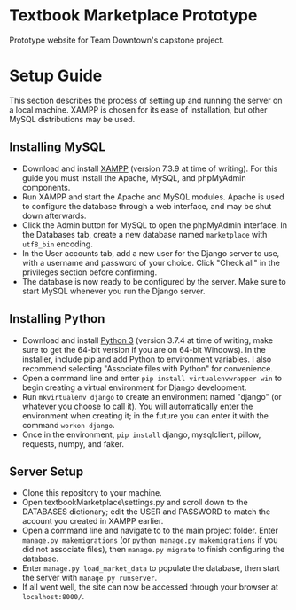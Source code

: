 # Textbook Marketplace Prototype

Prototype website for Team Downtown's capstone project.
 
# Setup Guide

This section describes the process of setting up and running the server on a local machine. XAMPP is chosen for its ease of installation, but other MySQL distributions may be used.

## Installing MySQL

- Download and install [XAMPP](https://www.apachefriends.org/download.html) (version 7.3.9 at time of writing). For this guide you must install the Apache, MySQL, and phpMyAdmin components.
- Run XAMPP and start the Apache and MySQL modules. Apache is used to configure the database through a web interface, and may be shut down afterwards.
- Click the Admin button for MySQL to open the phpMyAdmin interface. In the Databases tab, create a new database named `marketplace` with `utf8_bin` encoding.
- In the User accounts tab, add a new user for the Django server to use, with a username and password of your choice. Click "Check all" in the privileges section before confirming.
- The database is now ready to be configured by the server. Make sure to start MySQL whenever you run the Django server.

## Installing Python

- Download and install [Python 3](https://www.python.org/downloads/) (version 3.7.4 at time of writing, make sure to get the 64-bit version if you are on 64-bit Windows). In the installer, include pip and add Python to environment variables. I also recommend selecting "Associate files with Python" for convenience.
- Open a command line and enter `pip install virtualenvwrapper-win` to begin creating a virtual environment for Django development.
- Run `mkvirtualenv django` to create an environment named "django" (or whatever you choose to call it). You will automatically enter the environment when creating it; in the future you can enter it with the command `workon django`.
- Once in the environment, `pip install` django, mysqlclient, pillow, requests, numpy, and faker.

## Server Setup

- Clone this repository to your machine.
- Open textbookMarketplace\settings.py and scroll down to the DATABASES dictionary; edit the USER and PASSWORD to match the account you created in XAMPP earlier.
- Open a command line and navigate to to the main project folder. Enter `manage.py makemigrations` (or `python manage.py makemigrations` if you did not associate files), then `manage.py migrate` to finish configuring the database.
- Enter `manage.py load_market_data` to populate the database, then start the server with `manage.py runserver`.
- If all went well, the site can now be accessed through your browser at `localhost:8000/`.
